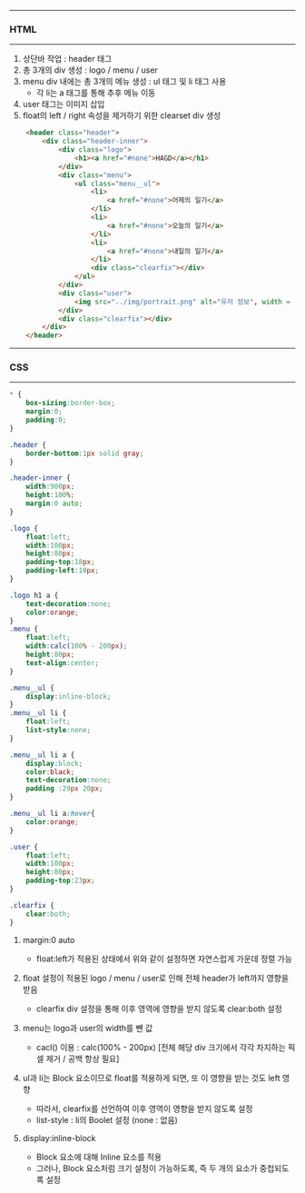-----
### HTML
-----
1. 상단바 작업 : header 태그
2. 총 3개의 div 생성 : logo / menu / user
3. menu div 내에는 총 3개의 메뉴 생성 : ul 태그 및 li 태그 사용
   - 각 li는 a 태그를 통해 추후 메뉴 이동
4. user 태그는 이미지 삽입
5. float의 left / right 속성을 제거하기 위한 clearset div 생성

```html
    <header class="header">
        <div class="header-inner">
            <div class="logo">
                <h1><a href="#none">HAGD</a></h1>
            </div>
            <div class="menu">
                <ul class="menu__ul">
                    <li>
                        <a href="#none">어제의 일기</a>
                    </li>
                    <li>
                        <a href="#none">오늘의 일기</a>
                    </li>
                    <li>
                        <a href="#none">내일의 일기</a>
                    </li>
                    <div class="clearfix"></div>
                </ul>
            </div>
            <div class="user">
                <img src="../img/portrait.png" alt="유저 정보", width = "32", height = "32">
            </div>
            <div class="clearfix"></div>
        </div>
    </header>
```

-----
### CSS
-----

```css
* {
    box-sizing:border-box;
    margin:0;
    padding:0;
}

.header {
    border-bottom:1px solid gray;
}

.header-inner {
    width:900px;
    height:100%;
    margin:0 auto;
}

.logo {
    float:left;
    width:100px;
    height:80px;
    padding-top:18px;
    padding-left:10px;
}

.logo h1 a {
    text-decoration:none;
    color:orange;
}
.menu {
    float:left;
    width:calc(100% - 200px);
    height:80px;
    text-align:center;
}

.menu__ul {
    display:inline-block;
}
.menu__ul li {
    float:left;
    list-style:none;
}

.menu__ul li a {
    display:block;
    color:black;
    text-decoration:none;
    padding :29px 20px;
}

.menu__ul li a:hover{
    color:orange;
}

.user {
    float:left;
    width:100px;
    height:80px;
    padding-top:23px;
}

.clearfix {
    clear:both;
}
```

1. margin:0 auto
   - float:left가 적용된 상태에서 위와 같이 설정하면 자연스럽게 가운데 정렬 가능

2. float 설정이 적용된 logo / menu / user로 인해 전체 header가 left까지 영향을 받음
   - clearfix div 설정을 통해 이후 영역에 영향을 받지 않도록 clear:both 설정

3. menu는 logo과 user의 width를 뺀 값
   - cacl() 이용 : calc(100% - 200px) [전체 해당 div 크기에서 각각 차지하는 픽셀 제거 / 공백 항상 필요]

4. ul과 li는 Block 요소이므로 float를 적용하게 되면, 또 이 영향을 받는 것도 left 영향
   - 따라서, clearfix를 선언하여 이후 영역이 영향을 받지 않도록 설정
   - list-style : li의 Boolet 설정 (none : 없음)

5. display:inline-block
   - Block 요소에 대해 Inline 요소를 적용
   - 그러나, Block 요소처럼 크기 설정이 가능하도록, 즉 두 개의 요소가 중첩되도록 설정
